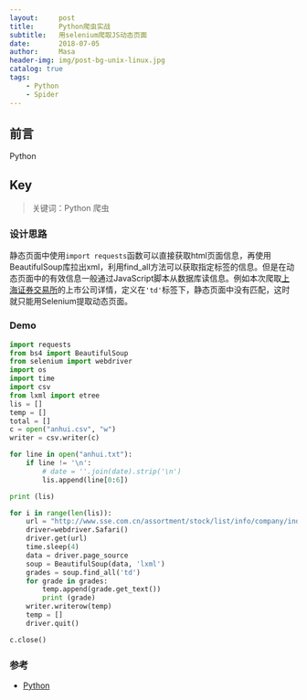 ```yaml
---
layout:     post
title:      Python爬虫实战
subtitle:   用selenium爬取JS动态页面
date:       2018-07-05
author:     Masa
header-img: img/post-bg-unix-linux.jpg
catalog: true
tags:
    - Python
    - Spider
---
```


## 前言

Python


## Key

>关键词：Python 爬虫

### 设计思路

静态页面中使用`import requests`函数可以直接获取html页面信息，再使用BeautifulSoup库拉出xml，利用find_all方法可以获取指定标签的信息。但是在动态页面中的有效信息一般通过JavaScript脚本从数据库读信息。例如本次爬取[上海证券交易所](http://www.sse.com.cn/)的上市公司详情，定义在`'td'`标签下，静态页面中没有匹配，这时就只能用Selenium提取动态页面。

### Demo
```python
import requests
from bs4 import BeautifulSoup
from selenium import webdriver
import os
import time
import csv
from lxml import etree
lis = []
temp = []
total = []
c = open("anhui.csv", "w")
writer = csv.writer(c)

for line in open("anhui.txt"):
	if line != '\n':
		# date = ''.join(date).strip('\n')
		lis.append(line[0:6])

print (lis)

for i in range(len(lis)):
	url = "http://www.sse.com.cn/assortment/stock/list/info/company/index.shtml?COMPANY_CODE="+str(lis[i])	
	driver=webdriver.Safari()
	driver.get(url)
	time.sleep(4)
	data = driver.page_source
	soup = BeautifulSoup(data, 'lxml')
	grades = soup.find_all('td')
	for grade in grades:
		temp.append(grade.get_text())
		print (grade)
	writer.writerow(temp)
	temp = []
	driver.quit()

c.close()
```

### 参考

- [Python](https://developer.apple.com)

